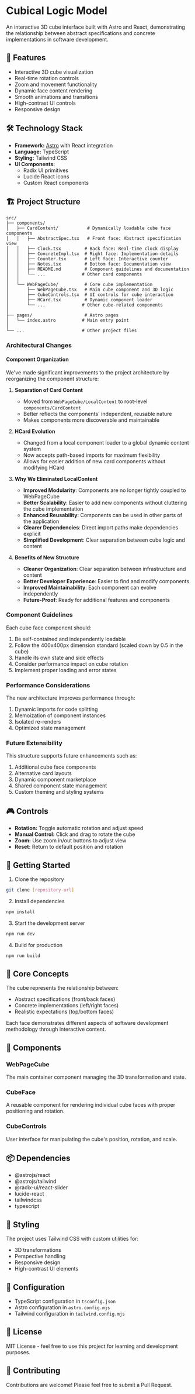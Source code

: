 # Cubical Logic Model

An interactive 3D cube interface built with Astro and React, demonstrating the relationship between abstract specifications and concrete implementations in software development.

## 🚀 Features

- Interactive 3D cube visualization
- Real-time rotation controls
- Zoom and movement functionality
- Dynamic face content rendering
- Smooth animations and transitions
- High-contrast UI controls
- Responsive design

## 🛠️ Technology Stack

- **Framework:** [Astro](https://astro.build/) with React integration
- **Language:** TypeScript
- **Styling:** Tailwind CSS
- **UI Components:** 
  - Radix UI primitives
  - Lucide React icons
  - Custom React components

## 🏗️ Project Structure

```
src/
├── components/
│   ├── CardContent/           # Dynamically loadable cube face components
│   │   ├── AbstractSpec.tsx   # Front face: Abstract specification view
│   │   ├── Clock.tsx         # Back face: Real-time clock display
│   │   ├── ConcreteImpl.tsx  # Right face: Implementation details
│   │   ├── Counter.tsx       # Left face: Interactive counter
│   │   ├── Notes.tsx         # Bottom face: Documentation view
│   │   ├── README.md         # Component guidelines and documentation
│   │   └── ...              # Other card components
│   │
│   └── WebPageCube/          # Core cube implementation
│       ├── WebPageCube.tsx   # Main cube component and 3D logic
│       ├── CubeControls.tsx  # UI controls for cube interaction
│       ├── HCard.tsx         # Dynamic component loader
│       └── ...              # Other cube-related components
│
├── pages/                    # Astro pages
│   └── index.astro          # Main entry point
│
└── ...                      # Other project files
```

### Architectural Changes

#### Component Organization

We've made significant improvements to the project architecture by reorganizing the component structure:

1. **Separation of Card Content**
   - Moved from `WebPageCube/LocalContent` to root-level `components/CardContent`
   - Better reflects the components' independent, reusable nature
   - Makes components more discoverable and maintainable

2. **HCard Evolution**
   - Changed from a local component loader to a global dynamic content system
   - Now accepts path-based imports for maximum flexibility
   - Allows for easier addition of new card components without modifying HCard

3. **Why We Eliminated LocalContent**
   - **Improved Modularity**: Components are no longer tightly coupled to WebPageCube
   - **Better Scalability**: Easier to add new components without cluttering the cube implementation
   - **Enhanced Reusability**: Components can be used in other parts of the application
   - **Clearer Dependencies**: Direct import paths make dependencies explicit
   - **Simplified Development**: Clear separation between cube logic and content

4. **Benefits of New Structure**
   - **Cleaner Organization**: Clear separation between infrastructure and content
   - **Better Developer Experience**: Easier to find and modify components
   - **Improved Maintainability**: Each component can evolve independently
   - **Future-Proof**: Ready for additional features and components

### Component Guidelines

Each cube face component should:
1. Be self-contained and independently loadable
2. Follow the 400x400px dimension standard (scaled down by 0.5 in the cube)
3. Handle its own state and side effects
4. Consider performance impact on cube rotation
5. Implement proper loading and error states

### Performance Considerations

The new architecture improves performance through:
1. Dynamic imports for code splitting
2. Memoization of component instances
3. Isolated re-renders
4. Optimized state management

### Future Extensibility

This structure supports future enhancements such as:
1. Additional cube face components
2. Alternative card layouts
3. Dynamic component marketplace
4. Shared component state management
5. Custom theming and styling systems

## 🎮 Controls

- **Rotation:** Toggle automatic rotation and adjust speed
- **Manual Control:** Click and drag to rotate the cube
- **Zoom:** Use zoom in/out buttons to adjust view
- **Reset:** Return to default position and rotation

## 🚦 Getting Started

1. Clone the repository
```bash
git clone [repository-url]
```

2. Install dependencies
```bash
npm install
```

3. Start the development server
```bash
npm run dev
```

4. Build for production
```bash
npm run build
```

## 🎯 Core Concepts

The cube represents the relationship between:
- Abstract specifications (front/back faces)
- Concrete implementations (left/right faces)
- Realistic expectations (top/bottom faces)

Each face demonstrates different aspects of software development methodology through interactive content.

## 🧩 Components

### WebPageCube
The main container component managing the 3D transformation and state.

### CubeFace
A reusable component for rendering individual cube faces with proper positioning and rotation.

### CubeControls
User interface for manipulating the cube's position, rotation, and scale.

## 📦 Dependencies

- @astrojs/react
- @astrojs/tailwind
- @radix-ui/react-slider
- lucide-react
- tailwindcss
- typescript

## 🎨 Styling

The project uses Tailwind CSS with custom utilities for:
- 3D transformations
- Perspective handling
- Responsive design
- High-contrast UI elements

## 🔧 Configuration

- TypeScript configuration in `tsconfig.json`
- Astro configuration in `astro.config.mjs`
- Tailwind configuration in `tailwind.config.mjs`

## 📝 License

MIT License - feel free to use this project for learning and development purposes.

## 🤝 Contributing

Contributions are welcome! Please feel free to submit a Pull Request.
